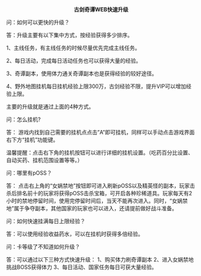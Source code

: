 <p style="TEXT-ALIGN: center"><b>古剑奇谭WEB快速升级</b></p> 

<p>问：如何可以更快的升级？</p>
<p>答：升级主要有以下集中方式，按经验获得多少排序。</p>
<p>1、主线任务，有主线任务的时候尽量优先完成主线任务。</p>
<p>2、每日活动，完成每日活动任务也可以获得大量的经验。</p>
<p>3、奇谭副本，使用体力通关奇谭副本也是获得经验的较好途径。
<p>4、野外地图挂机每日挂机经验上限300万，古剑经验不限，提升VIP可以增加经验上限。</p>
<p>主要的升级就是通过上面的4种方式。</p>
<p>问：怎么挂机?</p>
<p>答： 游戏内找到自己需要的挂机点点击”A”即可挂机，同样可以手动点击游戏界面右下方“挂机”功能键。</p>
<p>温馨提醒：点击右下角的挂机按钮可以进行详细的挂机设置。（吃药百分比设置、自动买药、挂机范围设置等等。）</p>
<p>问：哪里有pOSS？</p>
<p>答： 点击右上角的“女娲禁地”按钮即可进入刷新pOSS以及精英怪的副本，玩家击杀后排名前十的玩家将获得pOSS击杀宝箱，可开启各种珍稀道具。玩家每天有2小时的禁地停留时间，使用完停留时间后，当天不能再次进入。同时，“女娲禁地”属于争夺副本，其他国家的玩家也可以进入，还请提前做好战斗准备。</p>
<p>问：如何快速挂满每日上限经验？</p>
<p>答：可以使用经验收益药水，可以在挂机时获得多倍经验。</p>
<p>问：卡等级了不知道如何升级？</p>
<p>答：可以通过以下三种方式快速升级： 1、购买体力刷奇谭副本 2、进入女娲禁地挑战BOSS获得体力 3、每日活动、国家任务每日可获大量经验。</p>